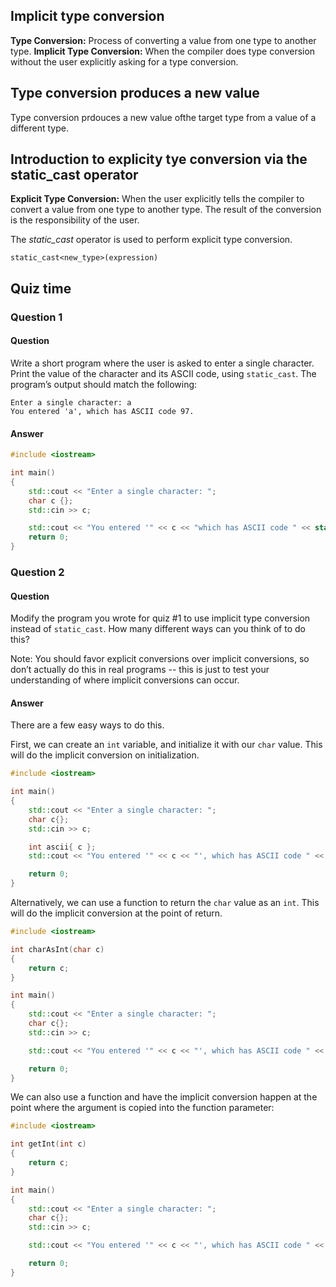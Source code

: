 ## Implicit type conversion
**Type Conversion:** Process of converting a value from one type to another type.
**Implicit Type Conversion:** When the compiler does type conversion without the user explicitly asking for a type conversion.

## Type conversion produces a new value
Type conversion prdouces a new value ofthe target type from a value of a different type.

## Introduction to explicity tye conversion via the static_cast operator
**Explicit Type Conversion:** When the user explicitly tells the compiler to convert a value from one type to another type. The result of the conversion is the responsibility of the user. 

The *static_cast* operator is used to perform explicit type conversion.

```
static_cast<new_type>(expression)
```

## Quiz time
### Question 1
#### Question
Write a short program where the user is asked to enter a single character. Print the value of the character and its ASCII code, using `static_cast`.
The program’s output should match the following:
```
Enter a single character: a
You entered 'a', which has ASCII code 97.
```
#### Answer
```cpp
#include <iostream>

int main() 
{
	std::cout << "Enter a single character: ";
	char c {};
	std::cin >> c;

	std::cout << "You entered '" << c << "which has ASCII code " << static_cast<int>(c) << ".\n";
	return 0;
}
```

### Question 2
#### Question
Modify the program you wrote for quiz #1 to use implicit type conversion instead of `static_cast`. How many different ways can you think of to do this?

Note: You should favor explicit conversions over implicit conversions, so don’t actually do this in real programs -- this is just to test your understanding of where implicit conversions can occur.
#### Answer
There are a few easy ways to do this.

First, we can create an `int` variable, and initialize it with our `char` value. This will do the implicit conversion on initialization.
```cpp
#include <iostream>

int main()
{
	std::cout << "Enter a single character: ";
	char c{};
	std::cin >> c;

	int ascii{ c };
	std::cout << "You entered '" << c << "', which has ASCII code " << ascii << ".\n";

	return 0;
}
```

Alternatively, we can use a function to return the `char` value as an `int`. This will do the implicit conversion at the point of return.
```cpp
#include <iostream>

int charAsInt(char c)
{
	return c;
}

int main()
{
	std::cout << "Enter a single character: ";
	char c{};
	std::cin >> c;

	std::cout << "You entered '" << c << "', which has ASCII code " << charAsInt(c) << ".\n";

	return 0;
}
```

We can also use a function and have the implicit conversion happen at the point where the argument is copied into the function parameter:
```cpp
#include <iostream>

int getInt(int c)
{
	return c;
}

int main()
{
	std::cout << "Enter a single character: ";
	char c{};
	std::cin >> c;

	std::cout << "You entered '" << c << "', which has ASCII code " << getInt(c) << ".\n";

	return 0;
}
```


